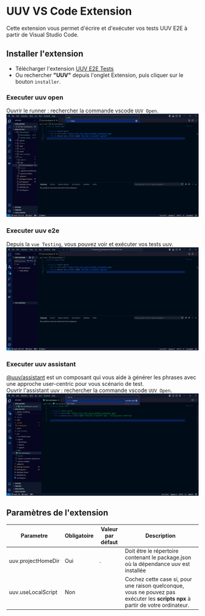 # UUV VS Code Extension

Cette extension vous permet d'écrire et d'exécuter vos tests UUV E2E à partir de Visual Studio Code.

## Installer l'extension
- Télécharger l'extension [UUV E2E Tests](https://marketplace.visualstudio.com/items?itemName=e2e-test-quest.uuv-vscode-extension)
- Ou rechercher **"UUV"** depuis l'onglet Extension, puis cliquer sur le bouton `installer`.

### Executer **uuv open**
Ouvrir le runner : rechercher la commande vscode `UUV Open`.<br/>
![UUV Open](https://github.com/e2e-test-quest/uuv/raw/HEAD/packages/vscode-extension/docs/images/uuv-open.png)

### Executer **uuv e2e**
Depuis la `vue Testing`, vous pouvez voir et exécuter vos tests uuv.<br/>
![UUV E2E](https://github.com/e2e-test-quest/uuv/raw/HEAD/packages/vscode-extension/docs/images/uuv-e2e.png)

### Executer **uuv assistant**
[@uuv/assistant](https://e2e-test-quest.github.io/uuv/docs/tools/uuv-assistant) est un composant qui vous aide à générer les phrases avec une approche user-centric pour vous scénario de test.<br/>
Ouvrir l'assistant uuv : rechercher la commande vscode `UUV Open`.<br/>
![UUV Assistant](https://github.com/e2e-test-quest/uuv/raw/HEAD/packages//vscode-extension/docs/images/uuv-assistant.png)

## Paramètres de l'extension

| Parametre             | Obligatoire | Valeur par défaut | Description                                                                                |
|-----------------------|-------------|-------------------|--------------------------------------------------------------------------------------------|
| uuv.projectHomeDir    | Oui         | `.`               | Doit être le répertoire contenant le package.json où la dépendance uuv est installée       |
| uuv.useLocalScript    | Non         |                   | Cochez cette case si, pour une raison quelconque, vous ne pouvez pas exécuter les **scripts npx** à partir de votre ordinateur.      |

